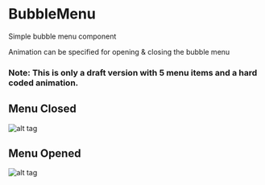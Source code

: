 # BubbleMenu

Simple bubble menu component

Animation can be specified for opening & closing the bubble menu

### Note: This is only a draft version with 5 menu items and a hard coded animation.

## Menu Closed

![alt tag](https://cloud.githubusercontent.com/assets/4667704/25380175/f82a9266-29cc-11e7-910e-7ff4e91e5d60.png)

## Menu Opened

![alt tag](https://cloud.githubusercontent.com/assets/4667704/25380174/f7f2ba1c-29cc-11e7-9e23-1d206e1cdffd.png)

